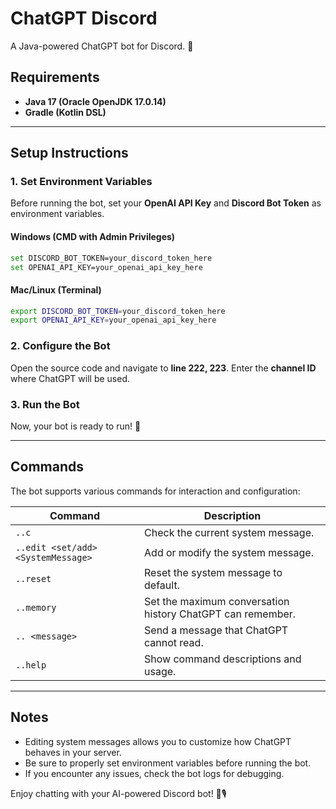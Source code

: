 # ChatGPT Discord
A Java-powered ChatGPT bot for Discord. 🚀

## Requirements
- **Java 17 (Oracle OpenJDK 17.0.14)**
- **Gradle (Kotlin DSL)**

---

## Setup Instructions

### 1. Set Environment Variables
Before running the bot, set your **OpenAI API Key** and **Discord Bot Token** as environment variables.

#### Windows (CMD with Admin Privileges)
```sh
set DISCORD_BOT_TOKEN=your_discord_token_here
set OPENAI_API_KEY=your_openai_api_key_here
```

#### Mac/Linux (Terminal)
```sh
export DISCORD_BOT_TOKEN=your_discord_token_here
export OPENAI_API_KEY=your_openai_api_key_here
```

### 2. Configure the Bot
Open the source code and navigate to **line 222, 223**. Enter the **channel ID** where ChatGPT will be used.

### 3. Run the Bot
Now, your bot is ready to run! 🎉

---

## Commands
The bot supports various commands for interaction and configuration:

| Command | Description |
|---------|-------------|
| `..c` | Check the current system message. |
| `..edit <set/add> <SystemMessage>` | Add or modify the system message. |
| `..reset` | Reset the system message to default. |
| `..memory` | Set the maximum conversation history ChatGPT can remember. |
| `.. <message>` | Send a message that ChatGPT cannot read. |
| `..help` | Show command descriptions and usage. |

---

## Notes
- Editing system messages allows you to customize how ChatGPT behaves in your server.
- Be sure to properly set environment variables before running the bot.
- If you encounter any issues, check the bot logs for debugging.

Enjoy chatting with your AI-powered Discord bot! 🤖🎙️

